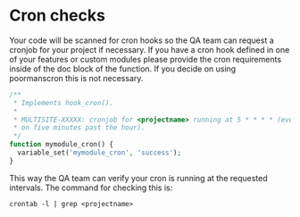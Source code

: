 # Cron checks
Your code will be scanned for cron hooks so the QA team can request a cronjob for
your project if necessary. If you have a cron hook defined in one of your features
or custom modules please provide the cron requirements inside of the doc block of the
function. If you decide on using poormanscron this is not necessary.

```php
/**
 * Implements hook_cron().
 *
 * MULTISITE-XXXXX: cronjob for <projectname> running at 5 * * * * (every hour on
 * on five minutes past the hour).
 */
function mymodule_cron() {
  variable_set('mymodule_cron', 'success');
}
```

This way the QA team can verify your cron is running at the requested intervals.
The command for checking this is:
```
crontab -l | grep <projectname>
```